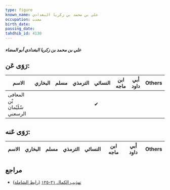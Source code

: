 ```yaml
---
type: figure
known_name: علي بن محمد بن زكريا البغدادي
occupation: محدث
birth_date:
passing_date:
tahdhib_id: 4130
---
```

##### علي بن محمد بن زكريا البغدادي أبو المضاء

## رَوَى عَن:
| الاسم                         | البخاري | مسلم | الترمذي | النسائي | ابن ماجه | أبي داود | Others |
| ----------------------------- | ------- | ---- | ------- | ------- | -------- | -------- | ------ |
| المعافى بْن سُلَيْمان الرسعني |         |      |         | ✔       |          |          |        |
## رَوَى عَنه:
| الاسم | البخاري | مسلم | الترمذي | النسائي | ابن ماجه | أبي داود | Others |
| ----- | ------- | ---- | ------- | ------- | -------- | -------- | ------ |
## مراجع
- [تهذيب الكمال ٢١-١٢٥](obsidian://open?vault=Tahdhib-al-Kamal&file=Figures/٤١٣٠-علي%20بن%20محمد%20بن%20زكريا%20البغدادي%20أبو%20المضاء) ([رابط الشاملة](https://shamela.ws/book/3722/10772))